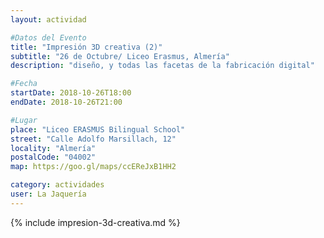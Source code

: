 ```yaml
---
layout: actividad

#Datos del Evento
title: "Impresión 3D creativa (2)"
subtitle: "26 de Octubre/ Liceo Erasmus, Almería"
description: "diseño, y todas las facetas de la fabricación digital"

#Fecha
startDate: 2018-10-26T18:00
endDate: 2018-10-26T21:00

#Lugar
place: "Liceo ERASMUS Bilingual School"
street: "Calle Adolfo Marsillach, 12"
locality: "Almería"
postalCode: "04002"
map: https://goo.gl/maps/ccEReJxB1HH2

category: actividades
user: La Jaquería
---
```


{% include impresion-3d-creativa.md %}
